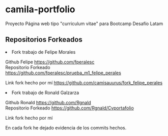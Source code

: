 # camila-portfolio
Proyecto Página web tipo "curriculum vitae" para Bootcamp Desafío Latam

<h2>Repositorios Forkeados</h2>

<li>Fork trabajo de Felipe Morales</li>

Github Felipe https://github.com/fperalesc <br> 
Repositorio Forkeado https://github.com/fperalesc/prueba_m1_felipe_perales

Link fork hecho por mí https://github.com/camisauurus/fork_felipe_perales

<li>Fork trabajo de Ronald Galzarza</li>

Github Ronald https://github.com/Rgnald <br>
Repositorio Forkeado https://github.com/Rgnald/Cvportafolio

Link fork hecho por mí

En cada fork he dejado evidencia de los commits hechos.
